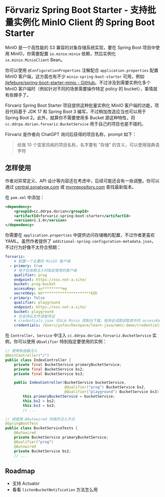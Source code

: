 # Förvariz Spring Boot Starter - 支持批量实例化 MinIO Client 的 Spring Boot Starter

MinIO 是一个高性能的 S3 兼容的对象存储系统实现，要在 Spring Boot 项目中使用 MinIO，你需要配置 `io.minio:minio` 依赖，然后实例化 `io.minio.MinioClient` Bean。

你可以使用 `@ConfigurationProperties` 注解配合 `application.properties` 配置 MinIO 客户端，这方面也有不少 `minio-spring-boot-starter` 可用，例如 [jlefebure/spring-boot-starter-minio - GitHub](https://github.com/jlefebure/spring-boot-starter-minio)。不过涉及到需要实例化多个 MinIO 客户端时（例如针对不同的场景需要操作特定 policy 的 bucket），事情就有些棘手了。

Förvariz Spring Boot Starter 项目提供这种批量实例化 MinIO 客户端的功能，项目代码基于 JDK 17 和 Spring Boot 3 编写，不过稍加改造应当也可以用于 Spring Boot 2。此外，就算你不需要使用多 Bucket 源这种特性，将 `cc.ddrpa.dorian.forvariz.BucketService` 用于自己的项目也是不错的。

Förvariz 是作者向 ChatGPT 询问后获得的项目名称，prompt 如下：

> 给我 10 个宜家风格的项目名称，名字要有 “存储” 的含义，可以使用瑞典语字符

## 怎样使用

作者对异常定义、API 设计等内容还在考虑中，后续可能还会有一些调整。你可以通过 [central.sonatype.com](https://central.sonatype.com/search?q=forvariz) 或 [mvnrepository.com](https://mvnrepository.com/artifact/cc.ddrpa.dorian) 查找最新版本。

在 `pom.xml` 中添加：

```xml
<dependency>
    <groupId>cc.ddrpa.dorian</groupId>
    <artifactId>forvariz-spring-boot-starter</artifactId>
    <version>1.1.0</version>
</dependency>
```

你需要在 `application.properties` 中提供访问存储桶的配置，不过作者更喜欢 YAML。虽然作者提供了 `additional-spring-configuration-metadata.json`，不过行为好像不太符合预期：

```yaml
forvariz:
    # 配置一个主要的 MinIO 客户端
  - primary: true
    # 用于在依赖注入时指定使用的客户端
    qualifier: prog
    endpoint: https://oss.not-a.site/
    bucket: prog-bucket
    accessKey: au*********mq
    secretKey: mV**********************EOh
  - primary: false
    qualifier: playground
    endpoint: https://oss.not-a.site/
    bucket: playground
    # 也支持从文件读取凭证
    # credentials.json 可以从 Minio 控制台下载，程序会试图读取其中的 accessKey 和 secretKey 属性
    credentials: /Users/yufan/DevSpace/learn-java/omni-demo/credentials.json
```

在 `Controller`、`Service` 中注入 `cc.ddrpa.dorian.forvariz.BucketService` 实例，你可以使用 `@Qualifier` 特别指定要使用的实例：

```java
// 使用构造器注入
@RestController("/")
public class IndexController {
    private final BucketService primaryBucketService;
    private final BucketService bs2;
    private final BucketService bs3;

    public IndexController(BucketService bucketService,
                           @Qualifier("prog") BucketService bs2,
                           @Qualifier("playground") BucketService bs3) {
        this.primaryBucketService = bucketService;
        this.bs2 = bs2;
        this.bs3 = bs3;
        // ...

// 或使用 @Autowired 风格的注入方式
@SpringBootTest
public class BucketServiceTests {
    @Autowired
    private BucketService primaryBucketService;
    @Qualifier("prog")
    @Autowired
    private BucketService bs2;
    // ...
```

## Roadmap

- 支持 Actuator
- 看看 `listenBucketNotification` 方法怎么用